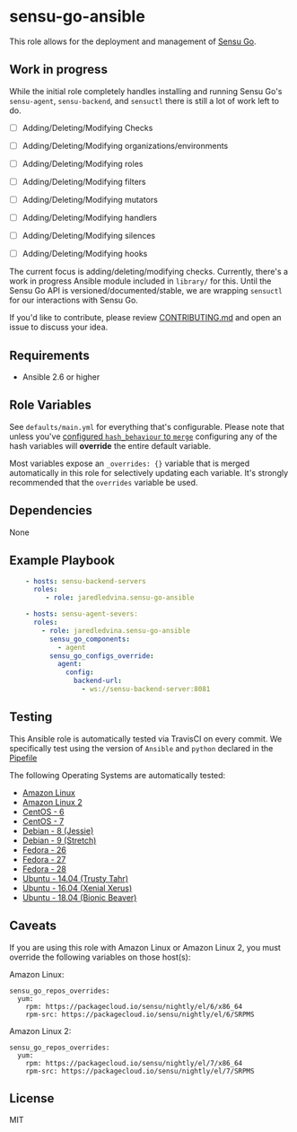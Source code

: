 sensu-go-ansible
================

This role allows for the deployment and management of
[Sensu Go](https://github.com/sensu/sensu-go).

Work in progress
----------------

While the initial role completely handles installing and running Sensu Go's
`sensu-agent`, `sensu-backend`, and `sensuctl` there is still a lot of work
left to do.

- [ ] Adding/Deleting/Modifying Checks

- [ ] Adding/Deleting/Modifying organizations/environments

- [ ] Adding/Deleting/Modifying roles

- [ ] Adding/Deleting/Modifying filters

- [ ] Adding/Deleting/Modifying mutators

- [ ] Adding/Deleting/Modifying handlers

- [ ] Adding/Deleting/Modifying silences

- [ ] Adding/Deleting/Modifying hooks

The current focus is adding/deleting/modifying checks. Currently, there's a 
work in progress Ansible module included in `library/` for this. Until the Sensu
Go API is versioned/documented/stable, we are wrapping `sensuctl` for our 
interactions with Sensu Go. 

If you'd like to contribute, please review [CONTRIBUTING.md](https://github.com/jaredledvina/sensu-go-ansible/blob/master/CONTRIBUTING.md) and open an issue to discuss your 
idea.

Requirements
------------

* Ansible 2.6 or higher

Role Variables
--------------

See `defaults/main.yml` for everything that's configurable.
Please note that unless you've [configured `hash_behaviour` to `merge`](https://docs.ansible.com/ansible/latest/reference_appendices/config.html#default-hash-behaviour)
configuring any of the hash variables will **override** the entire default variable. 

Most variables expose an `_overrides: {}` variable that is merged automatically
in this role for selectively updating each variable. It's strongly recommended 
that the `overrides` variable be used.

Dependencies
------------

None

Example Playbook
----------------

```yaml
    - hosts: sensu-backend-servers
      roles:
         - role: jaredledvina.sensu-go-ansible

    - hosts: sensu-agent-severs:
      roles:
        - role: jaredledvina.sensu-go-ansible
          sensu_go_components:
            - agent
          sensu_go_configs_override:
            agent:
              config:
                backend-url:
                  - ws://sensu-backend-server:8081
```

Testing
-------

This Ansible role is automatically tested via TravisCI on every commit. We 
specifically test using the version of `Ansible` and `python` declared in the 
[Pipefile](https://github.com/jaredledvina/sensu-go-ansible/blob/master/Pipfile)

The following Operating Systems are automatically tested:
- [Amazon Linux](https://aws.amazon.com/amazon-linux-ami/)
- [Amazon Linux 2](https://aws.amazon.com/amazon-linux-2/)
- [CentOS - 6](https://wiki.centos.org/Manuals/ReleaseNotes/CentOS6.10)
- [CentOS - 7](https://wiki.centos.org/Manuals/ReleaseNotes/CentOS7)
- [Debian - 8 (Jessie)](https://wiki.debian.org/DebianJessie)
- [Debian - 9 (Stretch)](https://wiki.debian.org/DebianStretch)
- [Fedora - 26](https://docs.fedoraproject.org/en-US/fedora/f26/release-notes/)
- [Fedora - 27](https://docs.fedoraproject.org/en-US/fedora/f27/release-notes/)
- [Fedora - 28](https://docs.fedoraproject.org/en-US/fedora/f28/release-notes/)
- [Ubuntu - 14.04 (Trusty Tahr)](http://releases.ubuntu.com/14.04/)
- [Ubuntu - 16.04 (Xenial Xerus)](http://releases.ubuntu.com/16.04/)
- [Ubuntu - 18.04 (Bionic Beaver)](http://releases.ubuntu.com/18.04/)

Caveats
-------

If you are using this role with Amazon Linux or Amazon Linux 2, you must 
override the following variables on those host(s):

Amazon Linux:
```
sensu_go_repos_overrides:
  yum:
    rpm: https://packagecloud.io/sensu/nightly/el/6/x86_64
    rpm-src: https://packagecloud.io/sensu/nightly/el/6/SRPMS
```
Amazon Linux 2:
```
sensu_go_repos_overrides:
  yum:
    rpm: https://packagecloud.io/sensu/nightly/el/7/x86_64
    rpm-src: https://packagecloud.io/sensu/nightly/el/7/SRPMS
```


License
-------

MIT
